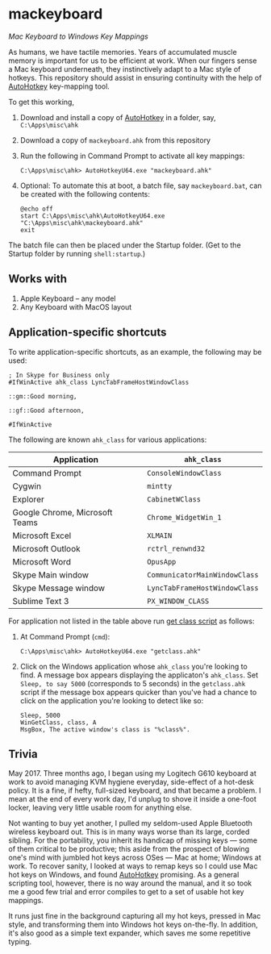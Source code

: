 # mackeyboard
_Mac Keyboard to Windows Key Mappings_

As humans, we have tactile memories. Years of accumulated muscle memory is important for us to be efficient at work. When our fingers sense a Mac keyboard underneath, they instinctively adapt to a Mac style of hotkeys. This repository should assist in ensuring continuity with the help of [AutoHotkey][ahk] key-mapping tool.

To get this working,

1. Download and install a copy of [AutoHotkey][ahk] in a folder, say, `C:\Apps\misc\ahk`

2. Download a copy of `mackeyboard.ahk` from this repository

3. Run the following in Command Prompt to activate all key mappings:

    ```dos    
    C:\Apps\misc\ahk> AutoHotkeyU64.exe "mackeyboard.ahk"
    ```

4. Optional: To automate this at boot, a batch file, say `mackeyboard.bat`, can be created with the following contents:

    ```dos
    @echo off
    start C:\Apps\misc\ahk\AutoHotkeyU64.exe "C:\Apps\misc\ahk\mackeyboard.ahk"
    exit
    ```

The batch file can then be placed under the Startup folder. (Get to the Startup folder by running `shell:startup`.)

## Works with

1. Apple Keyboard &ndash; any model
2. Any Keyboard with MacOS layout 

## Application-specific shortcuts

To write application-specific shortcuts, as an example, the following may be used:

```autohotkey
; In Skype for Business only
#IfWinActive ahk_class LyncTabFrameHostWindowClass

::gm::Good morning,

::gf::Good afternoon,

#IfWinActive
```

The following are known `ahk_class` for various applications:

| Application                    | `ahk_class`                   |
| ------------------------------ | ----------------------------- |
| Command Prompt                 | `ConsoleWindowClass`          |
| Cygwin                         | `mintty`                      |
| Explorer                       | `CabinetWClass`               |
| Google Chrome, Microsoft Teams | `Chrome_WidgetWin_1`          |
| Microsoft Excel                | `XLMAIN`                      |
| Microsoft Outlook              | `rctrl_renwnd32`              |
| Microsoft Word                 | `OpusApp`                     |
| Skype Main window              | `CommunicatorMainWindowClass` |
| Skype Message window           | `LyncTabFrameHostWindowClass` |
| Sublime Text 3                 | `PX_WINDOW_CLASS`             |

For application not listed in the table above run [get class script][gc] as follows:

1. At Command Prompt (`cmd`):

    ```dos
    C:\Apps\misc\ahk> AutoHotkeyU64.exe "getclass.ahk"
    ```

2. Click on the Windows application whose `ahk_class` you're looking to find. A message box appears displaying the applicaton's `ahk_class`. Set `Sleep, to say 5000` (corresponds to 5 seconds) in the `getclass.ahk` script if the message box appears quicker than you've had a chance to click on the application you're looking to detect like so: 

    ```autohotkey
    Sleep, 5000
    WinGetClass, class, A
    MsgBox, The active window's class is "%class%".
    ```

## Trivia

May 2017. Three months ago, I began using my Logitech G610 keyboard at work to avoid managing KVM hygiene everyday, side-effect of a hot-desk policy. It is a fine, if hefty, full-sized keyboard, and that became a problem. I mean at the end of every work day, I'd unplug to shove it inside a one-foot locker, leaving very little usable room for anything else.

Not wanting to buy yet another, I pulled my seldom-used Apple Bluetooth wireless keyboard out. This is in many ways worse than its large, corded sibling. For the portability, you inherit its handicap of missing keys &mdash; some of them critical to be productive; this aside from the prospect of blowing one's mind with jumbled hot keys across OSes &mdash; Mac at home; Windows at work. To recover sanity, I looked at ways to remap keys so I could use Mac hot keys on Windows, and found [AutoHotkey][ahk] promising. As a general scripting tool, however, there is no way around the manual, and it so took me a good few trial and error compiles to get to a set of usable hot key mappings.

It runs just fine in the background capturing all my hot keys, pressed in Mac style, and transforming them into Windows hot keys on-the-fly. In addition, it's also good as a simple text expander, which saves me some repetitive typing.

[ahk]: https://www.autohotkey.com/ "AutoHotkey"
[gc]: https://github.com/ckunte/mackeyboard/blob/master/getclass.ahk "mackeyboard/getclass.ahk at master · ckunte/mackeyboard · GitHub"